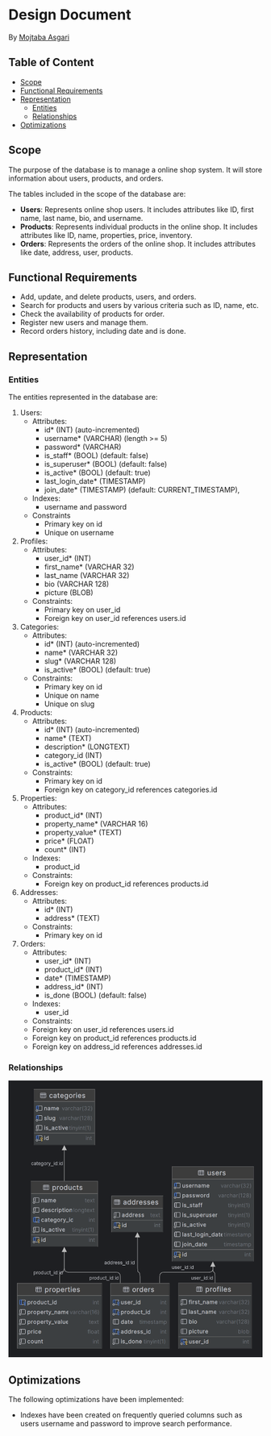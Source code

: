 # Design Document

By [Mojtaba Asgari](https://github.com/Moji-Asg)

## Table of Content

* [Scope](#scope)
* [Functional Requirements](#functional-requirements)
* [Representation](#representation)
  * [Entities](#entities)
  * [Relationships](#relationships)
* [Optimizations](#optimizations)

## Scope

The purpose of the database is to manage a online shop system. It will store information about users, products, and orders.

The tables included in the scope of the database are:
* **Users**: Represents online shop users. It includes attributes like ID, first name, last name, bio, and username.
* **Products**: Represents individual products in the online shop. It includes attributes like ID, name, properties, price, inventory.
* **Orders**: Represents the orders of the online shop. It includes attributes like date, address, user, products.

## Functional Requirements

* Add, update, and delete products, users, and orders.
* Search for products and users by various criteria such as ID, name, etc.
* Check the availability of products for order.
* Register new users and manage them.
* Record orders history, including date and is done.

## Representation

### Entities

The entities represented in the database are:
1. Users:
   * Attributes: 
     * id* (INT) (auto-incremented)
     * username* (VARCHAR) (length >= 5)
     * password* (VARCHAR)
     * is_staff* (BOOL) (default: false)
     * is_superuser* (BOOL) (default: false)
     * is_active* (BOOL) (default: true)
     * last_login_date* (TIMESTAMP)
     * join_date* (TIMESTAMP) (default: CURRENT_TIMESTAMP),
   * Indexes:
     * username and password
   * Constraints
     * Primary key on id
     * Unique on username
2. Profiles:
   * Attributes:
     * user_id* (INT)
     * first_name* (VARCHAR 32)
     * last_name (VARCHAR 32)
     * bio (VARCHAR 128)
     * picture (BLOB)
   * Constraints:
     * Primary key on user_id
     * Foreign key on user_id references users.id
3. Categories:
   * Attributes:
     * id* (INT) (auto-incremented)
     * name* (VARCHAR 32)
     * slug* (VARCHAR 128)
     * is_active* (BOOL) (default: true)
   * Constraints:
     * Primary key on id
     * Unique on name
     * Unique on slug
4. Products:
   * Attributes:
     * id* (INT) (auto-incremented)
     * name* (TEXT)
     * description* (LONGTEXT)
     * category_id (INT)
     * is_active* (BOOL) (default: true)
   * Constraints:
     * Primary key on id
     * Foreign key on category_id references categories.id
5. Properties:
   * Attributes:
     * product_id* (INT)
     * property_name* (VARCHAR 16)
     * property_value* (TEXT)
     * price* (FLOAT)
     * count* (INT)
   * Indexes:
     * product_id
   * Constraints:
     * Foreign key on product_id references products.id
6. Addresses:
   * Attributes:
     * id* (INT)
     * address* (TEXT)
   * Constraints:
     * Primary key on id
7. Orders:
   * Attributes:
     * user_id* (INT)
     * product_id* (INT)
     * date* (TIMESTAMP)
     * address_id* (INT)
     * is_done (BOOL) (default: false)
   * Indexes:
     * user_id
   * Constraints:
   * Foreign key on user_id references users.id
   * Foreign key on product_id references products.id
   * Foreign key on address_id references addresses.id

### Relationships

![alt Diagram](https://github.com/Moji-Asg/Online-Shop-Database/blob/main/diagram.png?raw=true)

## Optimizations

The following optimizations have been implemented:
* Indexes have been created on frequently queried columns such as users username and password to improve search performance.